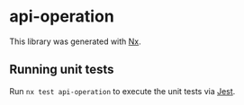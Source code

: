 # api-operation

This library was generated with [Nx](https://nx.dev).

## Running unit tests

Run `nx test api-operation` to execute the unit tests via
[Jest](https://jestjs.io).
